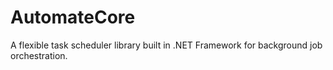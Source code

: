 # AutomateCore
A flexible task scheduler library built in .NET Framework for background job orchestration.
